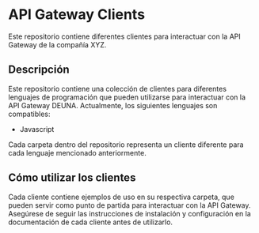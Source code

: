 # API Gateway Clients

Este repositorio contiene diferentes clientes para interactuar con la API Gateway de la compañía XYZ.


## Descripción

Este repositorio contiene una colección de clientes para diferentes lenguajes de programación que pueden utilizarse para interactuar con la API Gateway DEUNA. Actualmente, los siguientes lenguajes son compatibles:

* Javascript

Cada carpeta dentro del repositorio representa un cliente diferente para cada lenguaje mencionado anteriormente.


## Cómo utilizar los clientes

Cada cliente contiene ejemplos de uso en su respectiva carpeta, que pueden servir como punto de partida para interactuar con la API Gateway. Asegúrese de seguir las instrucciones de instalación y configuración en la documentación de cada cliente antes de utilizarlo.
